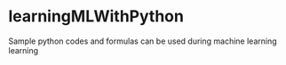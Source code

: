 # learningMLWithPython
Sample python codes and formulas can be used during machine learning learning 
